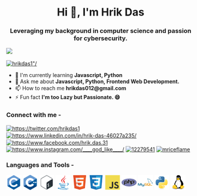 <h1 align="center">Hi 👋, I'm Hrik Das</h1>
<h3 align="center">Leveraging my background in computer science and passion for cybersecurity.</h3>

<div> <img src="[https://visitor-badge.glitch.me/badge?page_id=hrikdas&label=Profile%20views&color=0e75b6&style=flat](https://api.visitorbadge.io/api/visitors?path=hrikdas&label=Visiters&countColor=%23263759)"/> </div>

<p align="left"> <a href="https://twitter.com/hrikdas1" target="_blank"> <img src="https://img.shields.io/twitter/follow/hrikdas?logo=twitter&style=for-the-badge" alt=hrikdas1"/></a></p>

<ul>
  <li>🌱 I'm currently learning <strong>Javascript, Python</strong></li>
  <li>💬 Ask me about <strong>Javascript, Python, Frontend Web Development.</strong></li>
  <li>📫 How to reach me <strong>hrikdas012@gmail.com</strong></li>
  <li>⚡ Fun fact <strong>I'm too Lazy but Passionate. 😄</strong></li>
</ul>

<h3 align="left">Connect with me -</h3>
<p align="left">
<a href="https://twitter.com/hrikdas1" target="blank"><img align="center" src="https://raw.githubusercontent.com/rahuldkjain/github-profile-readme-generator/master/src/images/icons/Social/twitter.svg" alt="https://twitter.com/hrikdas1" height="30" width="40" /></a>
<a href="https://www.linkedin.com/in/hrik-das-46027a235/" target="blank"><img align="center" src="https://raw.githubusercontent.com/rahuldkjain/github-profile-readme-generator/master/src/images/icons/Social/linked-in-alt.svg" alt="https://www.linkedin.com/in/hrik-das-46027a235/" height="30" width="40" /></a>
<a href="https://www.facebook.com/hrik.das.31" target="blank"><img align="center" src="https://raw.githubusercontent.com/rahuldkjain/github-profile-readme-generator/master/src/images/icons/Social/facebook.svg" alt="https://www.facebook.com/hrik.das.31" height="30" width="40" /></a>
<a href="https://www.instagram.com/____god_like____/" target="blank"><img align="center" src="https://raw.githubusercontent.com/rahuldkjain/github-profile-readme-generator/master/src/images/icons/Social/instagram.svg" alt="https://www.instagram.com/____god_like____/" height="30" width="40" /></a>
<a href="https://stackoverflow.com/users/19021916/godlike" target="blank"><img align="center" src="https://raw.githubusercontent.com/rahuldkjain/github-profile-readme-generator/master/src/images/icons/Social/stack-overflow.svg" alt="12279541" height="30" width="40" /></a>
<a href="https://leetcode.com/Godlike007/" target="blank"><img align="center" src="https://raw.githubusercontent.com/rahuldkjain/github-profile-readme-generator/master/src/images/icons/Social/leet-code.svg" alt="mriceflame" height="30" width="40" /></a>
</p>

<h3 align="left">Languages and Tools -</h3>
<p align="left">
<a href="https://www.cprogramming.com/" target="_blank" rel="noreferrer"><img src="https://raw.githubusercontent.com/devicons/devicon/master/icons/c/c-original.svg" alt="c" width="40" height="40"/></a>
<a href="https://cplusplus.com/" target="_blank" rel="noreferrer"> <img src="https://raw.githubusercontent.com/devicons/devicon/master/icons/cplusplus/cplusplus-original.svg" alt="cplusplus" width="40" height="40"/></a>
<a href="https://shellscript.sh/" target="_blank" rel="noreferrer"> <img src="https://raw.githubusercontent.com/devicons/devicon/master/icons/bash/bash-original.svg" alt="shell-script" width="40" height="40"/></a>
<a href="https://www.java.com" target="_blank"> <img src="https://raw.githubusercontent.com/devicons/devicon/master/icons/java/java-original.svg" alt="java" width="40" height="40"/></a>
<a href="https://html.com/html5/" target="_blank" rel="noreferrer"> <img src="https://raw.githubusercontent.com/devicons/devicon/master/icons/html5/html5-original.svg" alt="html5" width="40" height="40"/></a>
<a href="https://css3.com/" target="_blank" rel="noreferrer"> <img src="https://raw.githubusercontent.com/devicons/devicon/master/icons/css3/css3-original.svg" alt="css3" width="40" height="40"/></a>
<a href="https://www.javascript.com/" target="_blank" rel="noreferrer"> <img src="https://raw.githubusercontent.com/devicons/devicon/master/icons/javascript/javascript-original.svg" alt="javascript" width="40" height="40"/></a>
<a href="https://www.php.net/" target="_blank" rel="noreferrer"> <img src="https://raw.githubusercontent.com/devicons/devicon/master/icons/php/php-original.svg" alt="php" width="40" height="40"/></a>
<a href="https://www.mysql.com/" target="_blank" rel="noreferrer"> <img src="https://raw.githubusercontent.com/devicons/devicon/master/icons/mysql/mysql-original-wordmark.svg" alt="mysql" width="40" height="40"/></a>
<a href="https://www.python.org/" target="_blank" rel="noreferrer"> <img src="https://raw.githubusercontent.com/devicons/devicon/master/icons/python/python-original.svg" alt="python" width="40" height="40"/></a>
<a href="https://www.linux.org/" target="_blank"> <img src="https://raw.githubusercontent.com/devicons/devicon/master/icons/linux/linux-original.svg" alt="linux" width="40" height="40"/></a>
</p>

<!--<h2><i>⚙️ GitHub Analytics</i></h2>
<p align="center">
<a href="https://github.com/Hrik-Das"><img height="180em" src="https://github-readme-stats.vercel.app/api?username=Hrik-Das&show_icons=true&theme=algolia&include_all_commits=true&count_private=true"/>
<img height="180em" src="https://github-readme-stats-eight-theta.vercel.app/api/top-langs/?username=Hrik-Das&layout=compact&langs_count=8&theme=algolia"/>
</a>
</p>
</p>-->
